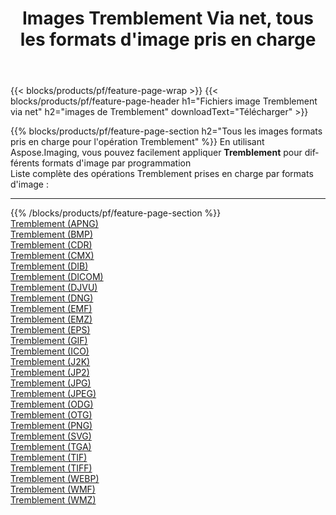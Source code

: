 ﻿---
title: Images Tremblement Via net, tous les formats d'image pris en charge 
weight: 3920
url: /fr/net/dither 
lang: fr
langdirlevel: 2
locales: zh-hans,ja,it,ru,de,es,fr,nl,id,lt,pl,pt,vi,tr,ko,zh-hant,ar,hi,th,sv,cs,uk,he
description: En utilisant Aspose.Imaging, vous pouvez facilement Tremblement images Via net
---

{{< blocks/products/pf/feature-page-wrap >}}
{{< blocks/products/pf/feature-page-header h1="Fichiers image Tremblement via net" h2="images de Tremblement" downloadText="Télécharger" >}}


{{% blocks/products/pf/feature-page-section  h2="Tous les images formats pris en charge pour l'opération Tremblement" %}}
En utilisant Aspose.Imaging, vous pouvez facilement appliquer **Tremblement** pour différents formats d'image par programmation
<br/>
Liste complète des opérations Tremblement prises en charge par formats d'image :
<hr/>
{{% /blocks/products/pf/feature-page-section %}}
<div class="container-fluid productfamilypage bg-gray">
    <div class="convertypes bg-gray agp-content section">
        <div class="container">
		<div class="row other-converters">
		    <div class='col-md-2 other-converter remove-lp remove-rp'><a href="/imaging/fr/net/dither/apng" >Tremblement (APNG)</a></div><div class='col-md-2 other-converter remove-lp remove-rp'><a href="/imaging/fr/net/dither/bmp" >Tremblement (BMP)</a></div><div class='col-md-2 other-converter remove-lp remove-rp'><a href="/imaging/fr/net/dither/cdr" >Tremblement (CDR)</a></div><div class='col-md-2 other-converter remove-lp remove-rp'><a href="/imaging/fr/net/dither/cmx" >Tremblement (CMX)</a></div><div class='col-md-2 other-converter remove-lp remove-rp'><a href="/imaging/fr/net/dither/dib" >Tremblement (DIB)</a></div><div class='col-md-2 other-converter remove-lp remove-rp'><a href="/imaging/fr/net/dither/dicom" >Tremblement (DICOM)</a></div><div class='col-md-2 other-converter remove-lp remove-rp'><a href="/imaging/fr/net/dither/djvu" >Tremblement (DJVU)</a></div><div class='col-md-2 other-converter remove-lp remove-rp'><a href="/imaging/fr/net/dither/dng" >Tremblement (DNG)</a></div><div class='col-md-2 other-converter remove-lp remove-rp'><a href="/imaging/fr/net/dither/emf" >Tremblement (EMF)</a></div><div class='col-md-2 other-converter remove-lp remove-rp'><a href="/imaging/fr/net/dither/emz" >Tremblement (EMZ)</a></div><div class='col-md-2 other-converter remove-lp remove-rp'><a href="/imaging/fr/net/dither/eps" >Tremblement (EPS)</a></div><div class='col-md-2 other-converter remove-lp remove-rp'><a href="/imaging/fr/net/dither/gif" >Tremblement (GIF)</a></div><div class='col-md-2 other-converter remove-lp remove-rp'><a href="/imaging/fr/net/dither/ico" >Tremblement (ICO)</a></div><div class='col-md-2 other-converter remove-lp remove-rp'><a href="/imaging/fr/net/dither/j2k" >Tremblement (J2K)</a></div><div class='col-md-2 other-converter remove-lp remove-rp'><a href="/imaging/fr/net/dither/jp2" >Tremblement (JP2)</a></div><div class='col-md-2 other-converter remove-lp remove-rp'><a href="/imaging/fr/net/dither/jpg" >Tremblement (JPG)</a></div><div class='col-md-2 other-converter remove-lp remove-rp'><a href="/imaging/fr/net/dither/jpeg" >Tremblement (JPEG)</a></div><div class='col-md-2 other-converter remove-lp remove-rp'><a href="/imaging/fr/net/dither/odg" >Tremblement (ODG)</a></div><div class='col-md-2 other-converter remove-lp remove-rp'><a href="/imaging/fr/net/dither/otg" >Tremblement (OTG)</a></div><div class='col-md-2 other-converter remove-lp remove-rp'><a href="/imaging/fr/net/dither/png" >Tremblement (PNG)</a></div><div class='col-md-2 other-converter remove-lp remove-rp'><a href="/imaging/fr/net/dither/svg" >Tremblement (SVG)</a></div><div class='col-md-2 other-converter remove-lp remove-rp'><a href="/imaging/fr/net/dither/tga" >Tremblement (TGA)</a></div><div class='col-md-2 other-converter remove-lp remove-rp'><a href="/imaging/fr/net/dither/tif" >Tremblement (TIF)</a></div><div class='col-md-2 other-converter remove-lp remove-rp'><a href="/imaging/fr/net/dither/tiff" >Tremblement (TIFF)</a></div><div class='col-md-2 other-converter remove-lp remove-rp'><a href="/imaging/fr/net/dither/webp" >Tremblement (WEBP)</a></div><div class='col-md-2 other-converter remove-lp remove-rp'><a href="/imaging/fr/net/dither/wmf" >Tremblement (WMF)</a></div><div class='col-md-2 other-converter remove-lp remove-rp'><a href="/imaging/fr/net/dither/wmz" >Tremblement (WMZ)</a></div>
                </div>
        </div>
    </div>
</div>
<br/>
